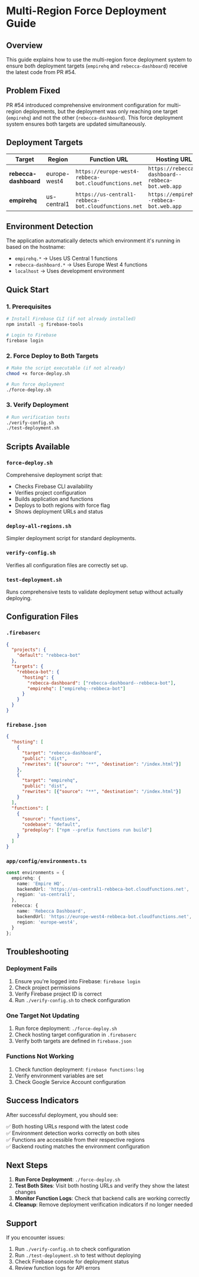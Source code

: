 # Multi-Region Force Deployment Guide

## Overview

This guide explains how to use the multi-region force deployment system to ensure both deployment targets (`empirehq` and `rebecca-dashboard`) receive the latest code from PR #54.

## Problem Fixed

PR #54 introduced comprehensive environment configuration for multi-region deployments, but the deployment was only reaching one target (`empirehq`) and not the other (`rebecca-dashboard`). This force deployment system ensures both targets are updated simultaneously.

## Deployment Targets

| Target | Region | Function URL | Hosting URL |
|--------|--------|-------------|-------------|
| **rebecca-dashboard** | europe-west4 | `https://europe-west4-rebbeca-bot.cloudfunctions.net` | `https://rebecca-dashboard--rebbeca-bot.web.app` |
| **empirehq** | us-central1 | `https://us-central1-rebbeca-bot.cloudfunctions.net` | `https://empirehq--rebbeca-bot.web.app` |

## Environment Detection

The application automatically detects which environment it's running in based on the hostname:

- `empirehq.*` → Uses US Central 1 functions
- `rebecca-dashboard.*` → Uses Europe West 4 functions  
- `localhost` → Uses development environment

## Quick Start

### 1. Prerequisites

```bash
# Install Firebase CLI (if not already installed)
npm install -g firebase-tools

# Login to Firebase
firebase login
```

### 2. Force Deploy to Both Targets

```bash
# Make the script executable (if not already)
chmod +x force-deploy.sh

# Run force deployment
./force-deploy.sh
```

### 3. Verify Deployment

```bash
# Run verification tests
./verify-config.sh
./test-deployment.sh
```

## Scripts Available

### `force-deploy.sh`
Comprehensive deployment script that:
- Checks Firebase CLI availability 
- Verifies project configuration
- Builds application and functions
- Deploys to both regions with force flag
- Shows deployment URLs and status

### `deploy-all-regions.sh`
Simpler deployment script for standard deployments.

### `verify-config.sh`
Verifies all configuration files are correctly set up.

### `test-deployment.sh`
Runs comprehensive tests to validate deployment setup without actually deploying.

## Configuration Files

### `.firebaserc`
```json
{
  "projects": {
    "default": "rebbeca-bot"
  },
  "targets": {
    "rebbeca-bot": {
      "hosting": {
        "rebecca-dashboard": ["rebecca-dashboard--rebbeca-bot"],
        "empirehq": ["empirehq--rebbeca-bot"]
      }
    }
  }
}
```

### `firebase.json`
```json
{
  "hosting": [
    {
      "target": "rebecca-dashboard",
      "public": "dist",
      "rewrites": [{"source": "**", "destination": "/index.html"}]
    },
    {
      "target": "empirehq", 
      "public": "dist",
      "rewrites": [{"source": "**", "destination": "/index.html"}]
    }
  ],
  "functions": [
    {
      "source": "functions",
      "codebase": "default",
      "predeploy": ["npm --prefix functions run build"]
    }
  ]
}
```

### `app/config/environments.ts`
```typescript
const environments = {
  empirehq: {
    name: 'Empire HQ',
    backendUrl: 'https://us-central1-rebbeca-bot.cloudfunctions.net',
    region: 'us-central1',
  },
  rebecca: {
    name: 'Rebecca Dashboard', 
    backendUrl: 'https://europe-west4-rebbeca-bot.cloudfunctions.net',
    region: 'europe-west4',
  }
};
```

## Troubleshooting

### Deployment Fails
1. Ensure you're logged into Firebase: `firebase login`
2. Check project permissions
3. Verify Firebase project ID is correct
4. Run `./verify-config.sh` to check configuration

### One Target Not Updating
1. Run force deployment: `./force-deploy.sh`
2. Check hosting target configuration in `.firebaserc`
3. Verify both targets are defined in `firebase.json`

### Functions Not Working
1. Check function deployment: `firebase functions:log`
2. Verify environment variables are set
3. Check Google Service Account configuration

## Success Indicators

After successful deployment, you should see:

✅ Both hosting URLs respond with the latest code  
✅ Environment detection works correctly on both sites  
✅ Functions are accessible from their respective regions  
✅ Backend routing matches the environment configuration  

## Next Steps

1. **Run Force Deployment**: `./force-deploy.sh`
2. **Test Both Sites**: Visit both hosting URLs and verify they show the latest changes
3. **Monitor Function Logs**: Check that backend calls are working correctly
4. **Cleanup**: Remove deployment verification indicators if no longer needed

## Support

If you encounter issues:
1. Run `./verify-config.sh` to check configuration
2. Run `./test-deployment.sh` to test without deploying
3. Check Firebase console for deployment status
4. Review function logs for API errors